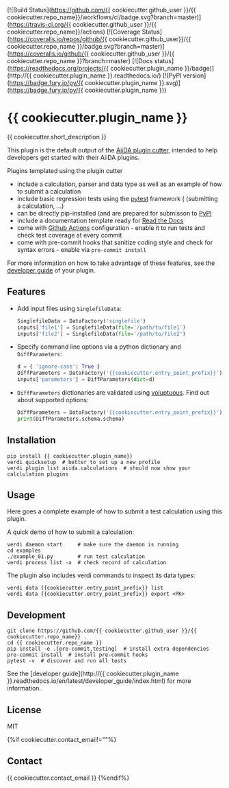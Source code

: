 [![Build Status](https://github.com/{{ cookiecutter.github_user }}/{{ cookiecutter.repo_name}}/workflows/ci/badge.svg?branch=master)](https://travis-ci.org/{{ cookiecutter.github_user }}/{{ cookiecutter.repo_name}}/actions)
[![Coverage Status](https://coveralls.io/repos/github/{{ cookiecutter.github_user}}/{{ cookiecutter.repo_name }}/badge.svg?branch=master)](https://coveralls.io/github/{{ cookiecutter.github_user }}/{{ cookiecutter.repo_name }}?branch=master)
[![Docs status](https://readthedocs.org/projects/{{ cookiecutter.plugin_name }}/badge)](http://{{ cookiecutter.plugin_name }}.readthedocs.io/)
[![PyPI version](https://badge.fury.io/py/{{ cookiecutter.plugin_name }}.svg)](https://badge.fury.io/py/{{ cookiecutter.plugin_name }})

# {{ cookiecutter.plugin_name }}

{{ cookiecutter.short_description }}

This plugin is the default output of the
[AiiDA plugin cutter](https://github.com/aiidateam/aiida-plugin-cutter),
intended to help developers get started with their AiiDA plugins.

Plugins templated using the plugin cutter

* include a calculation, parser and data type as well as an example of
  how to submit a calculation
* include basic regression tests using the [pytest](https://docs.pytest.org/en/latest/) framework ( (submitting a calculation, ...)
* can be directly pip-installed (and are prepared for submisson to [PyPI](https://pypi.org/)
* include a documentation template ready for [Read the Docs](http://aiida-diff.readthedocs.io/en/latest/)
* come with [Github Actions](https://github.com/features/actions) configuration - enable it to run tests and check test coverage at every commit
* come with pre-commit hooks that sanitize coding style and check for syntax errors - enable via `pre-commit install`

For more information on how to take advantage of these features,
see the [developer guide](https://aiida-diff.readthedocs.io/en/latest/developer_guide) of your plugin.


## Features

 * Add input files using `SinglefileData`:
   ```python
   SinglefileData = DataFactory('singlefile')
   inputs['file1'] = SinglefileData(file='/path/to/file1')
   inputs['file2'] = SinglefileData(file='/path/to/file2')
   ```

 * Specify command line options via a python dictionary and `DiffParameters`:
   ```python
   d = { 'ignore-case': True }
   DiffParameters = DataFactory('{{cookiecutter.entry_point_prefix}}')
   inputs['parameters'] = DiffParameters(dict=d)
   ```

 * `DiffParameters` dictionaries are validated using [voluptuous](https://github.com/alecthomas/voluptuous).
   Find out about supported options:
   ```python
   DiffParameters = DataFactory('{{cookiecutter.entry_point_prefix}}')
   print(DiffParameters.schema.schema)
   ```

## Installation

```shell
pip install {{ cookiecutter.plugin_name}}
verdi quicksetup  # better to set up a new profile
verdi plugin list aiida.calculations  # should now show your calclulation plugins
```


## Usage

Here goes a complete example of how to submit a test calculation using this plugin.

A quick demo of how to submit a calculation:
```shell
verdi daemon start     # make sure the daemon is running
cd examples
./example_01.py        # run test calculation
verdi process list -a  # check record of calculation
```

The plugin also includes verdi commands to inspect its data types:
```shell
verdi data {{cookiecutter.entry_point_prefix}} list
verdi data {{cookiecutter.entry_point_prefix}} export <PK>
```

## Development

```shell
git clone https://github.com/{{ cookiecutter.github_user }}/{{ cookiecutter.repo_name}} .
cd {{ cookiecutter.repo_name }}
pip install -e .[pre-commit,testing]  # install extra dependencies
pre-commit install  # install pre-commit hooks
pytest -v  # discover and run all tests
```

See the [developer guide](http://{{ cookiecutter.plugin_name }}.readthedocs.io/en/latest/developer_guide/index.html) for more information.

## License

MIT

{%if cookiecutter.contact_email!=""%}
## Contact

{{ cookiecutter.contact_email }}
{%endif%}
